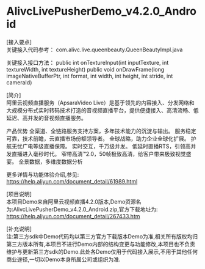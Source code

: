 # AlivcLivePusherDemo_v4.2.0_Android

[接入要点]</br>
关键接入代码参考：
com.alivc.live.queenbeauty.QueenBeautyImpl.java

关键接入接口方法：
public int onTextureInput(int inputTexture, int textureWidth, int textureHeight)
public void onDrawFrame(long imageNativeBufferPtr, int format, int width, int height, int stride, int cameraId)





[简介]</br>
阿里云视频直播服务（ApsaraVideo Live）是基于领先的内容接入、分发网络和大规模分布式实时转码技术打造的音视频直播平台，提供便捷接入、高清流畅、低延迟、高并发的音视频直播服务。

产品优势
全渠道、全链路服务支持方案，多年技术能力的沉淀与输出。
服务稳定可靠，技术前瞻，云直播市场份额领导者。
全球战略，助力企业全球化扩展。
护航无忧广电等级直播保障。
实时交互，千万级并发。
低延时直播RTS，引领高并发直播进入毫秒时代。
窄带高清™2.0，50帧极致高清，给客户带来极致视觉盛宴。
全景数据，多维度数据分析

更多详情与功能体验介绍,参见:
https://help.aliyun.com/document_detail/61989.html



[项目说明]</br>
本项目Demo来自阿里云视频直播4.2.0版本,Demo资源名为:AlivcLivePusherDemo_v4.2.0_Android.zip,官方下载地址为:
https://help.aliyun.com/document_detail/267433.htm


[补充说明]</br>
注:第三方sdk中Demo代码均以第三方官方下载版本Demo为准,相关所有版权均归第三方版本所有,本项目不进行Demo内部的结构变更与功能修改,本项目也不负责维护与更新第三方sdk的Demo.此处各Demo仅用于代码接入展示,不用于其他任何商业途径,一切以Demo本身所属公司或组织为准.
